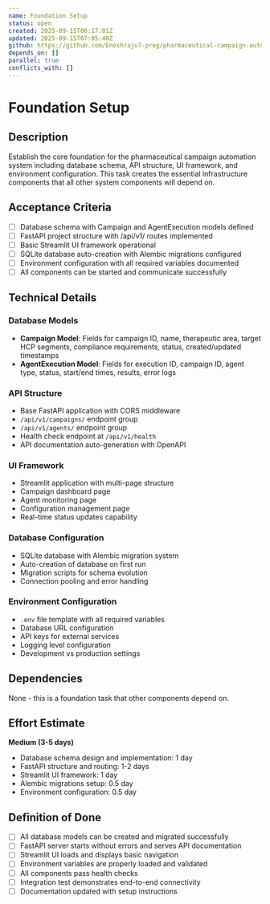 ```yaml
---
name: Foundation Setup
status: open
created: 2025-09-15T06:17:01Z
updated: 2025-09-15T07:05:40Z
github: https://github.com/Enoshraju7-prog/pharmaceutical-campaign-automation/issues/6
depends_on: []
parallel: true
conflicts_with: []
---
```



# Foundation Setup

## Description

Establish the core foundation for the pharmaceutical campaign automation system including database schema, API structure, UI framework, and environment configuration. This task creates the essential infrastructure components that all other system components will depend on.

## Acceptance Criteria

- [ ] Database schema with Campaign and AgentExecution models defined
- [ ] FastAPI project structure with /api/v1/ routes implemented
- [ ] Basic Streamlit UI framework operational
- [ ] SQLite database auto-creation with Alembic migrations configured
- [ ] Environment configuration with all required variables documented
- [ ] All components can be started and communicate successfully

## Technical Details

### Database Models
- **Campaign Model**: Fields for campaign ID, name, therapeutic area, target HCP segments, compliance requirements, status, created/updated timestamps
- **AgentExecution Model**: Fields for execution ID, campaign ID, agent type, status, start/end times, results, error logs

### API Structure
- Base FastAPI application with CORS middleware
- `/api/v1/campaigns/` endpoint group
- `/api/v1/agents/` endpoint group
- Health check endpoint at `/api/v1/health`
- API documentation auto-generation with OpenAPI

### UI Framework
- Streamlit application with multi-page structure
- Campaign dashboard page
- Agent monitoring page
- Configuration management page
- Real-time status updates capability

### Database Configuration
- SQLite database with Alembic migration system
- Auto-creation of database on first run
- Migration scripts for schema evolution
- Connection pooling and error handling

### Environment Configuration
- `.env` file template with all required variables
- Database URL configuration
- API keys for external services
- Logging level configuration
- Development vs production settings

## Dependencies

None - this is a foundation task that other components depend on.

## Effort Estimate

**Medium (3-5 days)**
- Database schema design and implementation: 1 day
- FastAPI structure and routing: 1-2 days  
- Streamlit UI framework: 1 day
- Alembic migrations setup: 0.5 day
- Environment configuration: 0.5 day

## Definition of Done

- [ ] All database models can be created and migrated successfully
- [ ] FastAPI server starts without errors and serves API documentation
- [ ] Streamlit UI loads and displays basic navigation
- [ ] Environment variables are properly loaded and validated
- [ ] All components pass health checks
- [ ] Integration test demonstrates end-to-end connectivity
- [ ] Documentation updated with setup instructions
